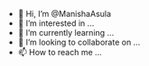 - 👋 Hi, I’m @ManishaAsula
- 👀 I’m interested in ...
- 🌱 I’m currently learning ...
- 💞️ I’m looking to collaborate on ...
- 📫 How to reach me ...

<!---
ManishaAsula/ManishaAsula is a ✨ special ✨ repository because its `README.md` (this file) appears on your GitHub profile.
You can click the Preview link to take a look at your changes.
--->
